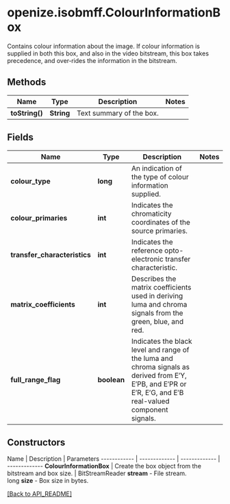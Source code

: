 # openize.isobmff.ColourInformationBox

Contains colour information about the image.
If colour information is supplied in both this box, and also in the video bitstream, this box takes precedence, and over‐rides the information in the bitstream.

## Methods

Name | Type | Description | Notes
------------ | ------------- | ------------- | -------------
**toString()** | **String** | Text summary of the box. | 

## Fields

Name | Type | Description | Notes
------------ | ------------- | ------------- | -------------
**colour_type** | **long** | An indication of the type of colour information supplied. | 
**colour_primaries** | **int** | Indicates the chromaticity coordinates of the source primaries. | 
**transfer_characteristics** | **int** | Indicates the reference opto-electronic transfer characteristic. | 
**matrix_coefficients** | **int** | Describes the matrix coefficients used in deriving luma and chroma signals from the green, blue, and red. | 
**full_range_flag** | **boolean** | Indicates the black level and range of the luma and chroma signals as derived from E′Y, E′PB, and E′PR or E′R, E′G, and E′B real-valued component signals. | 

## Constructors

Name | Description | Parameters
------------ | ------------- | ------------- | -------------
**ColourInformationBox** | Create the box object from the bitstream and box size. | BitStreamReader **stream** - File stream.<br />long **size** - Box size in bytes.

[[Back to API_README]](API_README.md)